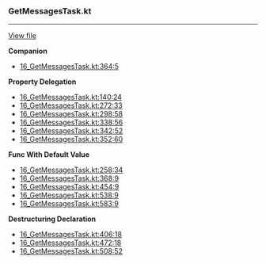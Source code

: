 ### GetMessagesTask.kt
---
[View file](../files/16_GetMessagesTask.kt)

**Companion**

 - [16_GetMessagesTask.kt:364:5](../files/16_GetMessagesTask.kt#L364)

**Property Delegation**

 - [16_GetMessagesTask.kt:140:24](../files/16_GetMessagesTask.kt#L140)
 - [16_GetMessagesTask.kt:272:33](../files/16_GetMessagesTask.kt#L272)
 - [16_GetMessagesTask.kt:298:58](../files/16_GetMessagesTask.kt#L298)
 - [16_GetMessagesTask.kt:338:56](../files/16_GetMessagesTask.kt#L338)
 - [16_GetMessagesTask.kt:342:52](../files/16_GetMessagesTask.kt#L342)
 - [16_GetMessagesTask.kt:352:60](../files/16_GetMessagesTask.kt#L352)

**Func With Default Value**

 - [16_GetMessagesTask.kt:258:34](../files/16_GetMessagesTask.kt#L258)
 - [16_GetMessagesTask.kt:368:9](../files/16_GetMessagesTask.kt#L368)
 - [16_GetMessagesTask.kt:454:9](../files/16_GetMessagesTask.kt#L454)
 - [16_GetMessagesTask.kt:538:9](../files/16_GetMessagesTask.kt#L538)
 - [16_GetMessagesTask.kt:583:9](../files/16_GetMessagesTask.kt#L583)

**Destructuring Declaration**

 - [16_GetMessagesTask.kt:406:18](../files/16_GetMessagesTask.kt#L406)
 - [16_GetMessagesTask.kt:472:18](../files/16_GetMessagesTask.kt#L472)
 - [16_GetMessagesTask.kt:508:52](../files/16_GetMessagesTask.kt#L508)
